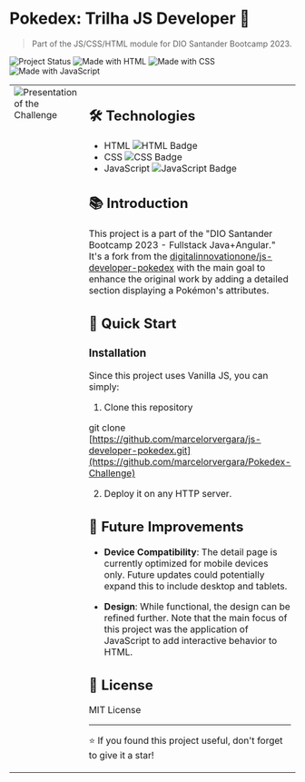 # Pokedex: Trilha JS Developer 🚀

> Part of the JS/CSS/HTML module for DIO Santander Bootcamp 2023.

![Project Status](https://img.shields.io/badge/status-in_progress-yellow)
![Made with HTML](https://img.shields.io/badge/Made%20with-HTML-red)
![Made with CSS](https://img.shields.io/badge/Made%20with-CSS-blue)
![Made with JavaScript](https://img.shields.io/badge/Made%20with-JavaScript-yellow)

<table width="100%">
  <tr>
    <td valign="top" width="40%"><img alt="Presentation of the Challenge" src="./assets/misc/Recording_Pokedex.gif"></td>
    <td valign="top" width="60%">

## 🛠 Technologies

- HTML ![HTML Badge](https://img.shields.io/badge/-HTML-239120?style=flat&logo=html5&logoColor=white)
- CSS ![CSS Badge](https://img.shields.io/badge/-CSS-1572B6?style=flat&logo=css3&logoColor=white)
- JavaScript ![JavaScript Badge](https://img.shields.io/badge/-JavaScript-F7DF1E?style=flat&logo=javascript&logoColor=black)

## 📚 Introduction

This project is a part of the "DIO Santander Bootcamp 2023 - Fullstack Java+Angular." It's a fork from the [digitalinnovationone/js-developer-pokedex](https://github.com/digitalinnovationone/js-developer-pokedex) with the main goal to enhance the original work by adding a detailed section displaying a Pokémon's attributes.

## 🚀 Quick Start

### Installation

Since this project uses Vanilla JS, you can simply:

1. Clone this repository

git clone [https://github.com/marcelorvergara/js-developer-pokedex.git](https://github.com/marcelorvergara/Pokedex-Challenge)

2. Deploy it on any HTTP server.

## 🌟 Future Improvements

- **Device Compatibility**: The detail page is currently optimized for mobile devices only. Future updates could potentially expand this to include desktop and tablets.

- **Design**: While functional, the design can be refined further. Note that the main focus of this project was the application of JavaScript to add interactive behavior to HTML.

## 📝 License

MIT License

---

⭐ If you found this project useful, don't forget to give it a star!

 </td>
</tr>
</table>
